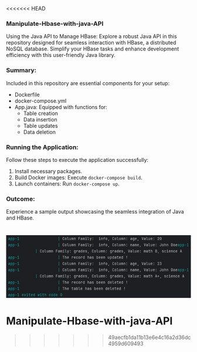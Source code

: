 <<<<<<< HEAD
### Manipulate-Hbase-with-java-API

Using the Java API to Manage HBase:
Explore a robust Java API in this repository designed for seamless interaction with HBase, a distributed NoSQL database. Simplify your HBase tasks and enhance development efficiency with this user-friendly Java library.

### Summary:
Included in this repository are essential components for your setup:

- Dockerfile
- docker-compose.yml
- App.java: Equipped with functions for:
   - Table creation
   - Data insertion
   - Table updates
   - Data deletion

### Running the Application:
Follow these steps to execute the application successfully:

1. Install necessary packages.
2. Build Docker images: Execute `docker-compose build`.
3. Launch containers: Run `docker-compose up`.

### Outcome:
Experience a sample output showcasing the seamless integration of Java and HBase.

![Sample Output](output.jpg)
=======
# Manipulate-Hbase-with-java-API
>>>>>>> 49aecfb1da11b13e6e4c16a2d36dc4959d609493
